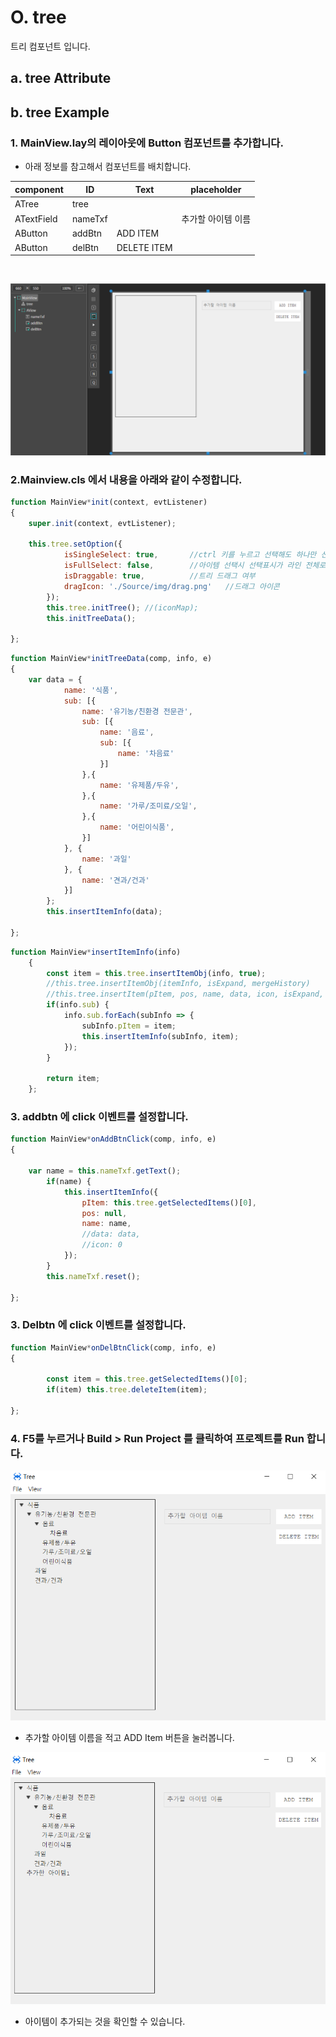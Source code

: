 
#  O. tree
트리 컴포넌트 입니다.

## a. tree Attribute

## b. tree Example


### 1. MainView.lay의 레이아웃에 Button 컴포넌트를 추가합니다.<br>
 * 아래 정보를 참고해서 컴포넌트를 배치합니다.
 
|component|ID|Text|placeholder
|------|---|---|---|
|ATree|tree||
|ATextField|nameTxf||추가할 아이템 이름
|AButton|addBtn|ADD ITEM
|AButton|delBtn|DELETE ITEM
<br>

<img src="./img/tree1.png"><br>

### 2.Mainview.cls 에서 내용을 아래와 같이 수정합니다.
```javascript
function MainView*init(context, evtListener)
{
	super.init(context, evtListener);

	this.tree.setOption({
			isSingleSelect: true,		//ctrl 키를 누르고 선택해도 하나만 선택된다. 
			isFullSelect: false,        //아이템 선택시 선택표시가 라인 전체로 표시된다.
			isDraggable: true,   	    //트리 드래그 여부
			dragIcon: './Source/img/drag.png'	//드래그 아이콘
		});
		this.tree.initTree(); //(iconMap);
		this.initTreeData();

};
```

```javascript
function MainView*initTreeData(comp, info, e)
{
	var data = {
			name: '식품',
			sub: [{
				name: '유기농/친환경 전문관',
				sub: [{
					name: '음료',
					sub: [{
						name: '차음료'
					}]
				},{
					name: '유제품/두유',
				},{
					name: '가루/조미료/오일',
				},{
					name: '어린이식품',
				}]
			}, {
				name: '과일'
			}, {
				name: '견과/건과'
			}]
		};
		this.insertItemInfo(data);

};
```
```javascript
function MainView*insertItemInfo(info)
	{
		const item = this.tree.insertItemObj(info, true);
		//this.tree.insertItemObj(itemInfo, isExpand, mergeHistory)
		//this.tree.insertItem(pItem, pos, name, data, icon, isExpand, mergeHistory)
		if(info.sub) {
			info.sub.forEach(subInfo => {
				subInfo.pItem = item;
				this.insertItemInfo(subInfo, item);
			});
		}
		
		return item;
	};

```

### 3. addbtn 에 click 이벤트를 설정합니다.

```javascript
function MainView*onAddBtnClick(comp, info, e)
{

	var name = this.nameTxf.getText();
		if(name) {
			this.insertItemInfo({
				pItem: this.tree.getSelectedItems()[0],
				pos: null, 
				name: name,
				//data: data,
				//icon: 0
			});
		}
		this.nameTxf.reset();

};
```

### 3. Delbtn 에 click 이벤트를 설정합니다.

```javascript
function MainView*onDelBtnClick(comp, info, e)
{

		const item = this.tree.getSelectedItems()[0];
		if(item) this.tree.deleteItem(item);

};
```


### 4. F5를 누르거나 Build > Run Project 를 클릭하여 프로젝트를 Run 합니다.

<img src="./img/tree2.png" ><br>

* 추가할 아이템 이름을 적고 ADD Item 버튼을 눌러봅니다.

<img src="./img/tree3.png" ><br>

 * 아이템이 추가되는 것을 확인할 수 있습니다.